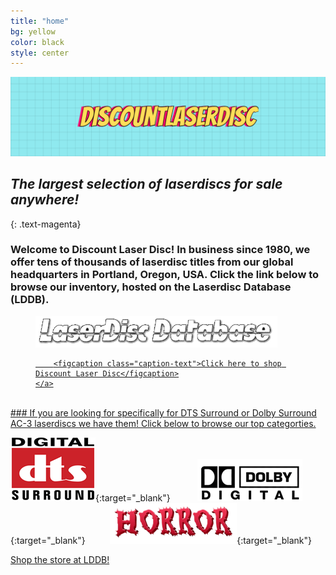 ```yaml
---
title: "home"
bg: yellow
color: black
style: center
---
```


![Discount Laser Disc](img/DLD_banner2.png)

## *The largest selection of laserdiscs for sale anywhere!*
{: .text-magenta}

### Welcome to Discount Laser Disc!  In business since 1980, we offer tens of thousands of laserdisc titles from our global headquarters in Portland, Oregon, USA. Click the link below to browse our inventory, hosted on the Laserdisc Database (LDDB).

<figure>
    <a href="https://www.lddb.com/shops/lvdisc/" target="_blank" rel="noopener noreferrer">
        <img src="img/laserdisc_database.png"
        alt="LDDB storefront" />

        <figcaption class="caption-text">Click here to shop Discount Laser Disc</figcaption>
    </a>
</figure>

<br>
### If you are looking for specifically for DTS Surround or Dolby Surround AC-3 laserdiscs we have them!  Click below to browse our top categorties.

[![DTS](img/digital-dts-logo.png)](https://www.lddb.com/shops.php?mode=iframe&owner=lvdisc&cat=sound&key=6){:target="_blank"} 
&nbsp;&nbsp;&nbsp;&nbsp;&nbsp;&nbsp;&nbsp;&nbsp;&nbsp;
[![Dolby Digital AC-3](img/Dolby_Surround_logo.png)](https://www.lddb.com/shops.php?mode=iframe&owner=lvdisc&cat=sound&key=5){:target="_blank"}
&nbsp;&nbsp;&nbsp;&nbsp;&nbsp;&nbsp;&nbsp;&nbsp;
[![Horror genre](img/horror.png)](https://www.lddb.com/shops.php?mode=iframe&owner=lvdisc&cat=category&key=19){:target="_blank"}

<span id="shopbanner">
  <a href="{{ site.source_link }}" class="bg-magenta">
    Shop the store at LDDB!
  </a>
</span>
